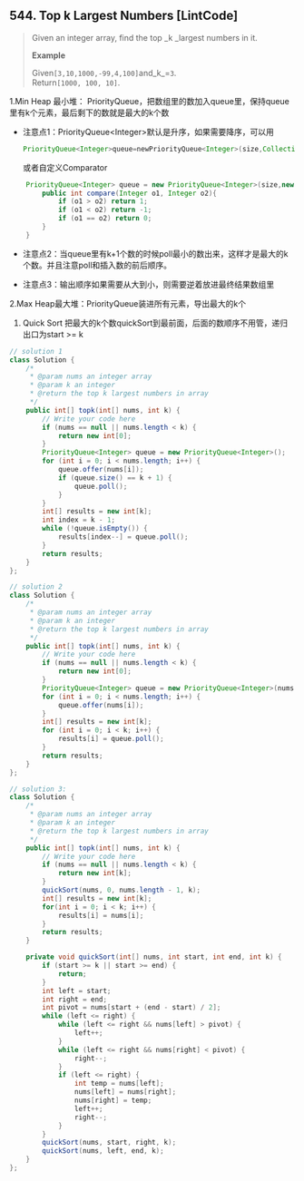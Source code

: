 ## 544. Top k Largest Numbers \[LintCode\]

> Given an integer array, find the top \_k \_largest numbers in it.
>
> **Example**
>
> Given`[3,10,1000,-99,4,100]`and_k_=`3`.  
> Return`[1000, 100, 10]`.

1.Min Heap 最小堆： PriorityQueue，把数组里的数加入queue里，保持queue里有k个元素，最后剩下的数就是最大的k个数

* 注意点1：PriorityQueue&lt;Integer&gt;默认是升序，如果需要降序，可以用

  ```java
  PriorityQueue<Integer>queue=newPriorityQueue<Integer>(size,Collections.reverseOrder());
  ```

  或者自定义Comparator

```java
    PriorityQueue<Integer> queue = new PriorityQueue<Integer>(size,new Comparator<Integer>(){
        public int compare(Integer o1, Integer o2){
            if (o1 > o2) return 1;
            if (o1 < o2) return -1;
            if (o1 == o2) return 0;
        }
    }
```

* 注意点2：当queue里有k+1个数的时候poll最小的数出来，这样才是最大的k个数。并且注意poll和插入数的前后顺序。

* 注意点3：输出顺序如果需要从大到小，则需要逆着放进最终结果数组里

2.Max Heap最大堆：PriorityQueue装进所有元素，导出最大的k个

1. Quick Sort 把最大的k个数quickSort到最前面，后面的数顺序不用管，递归出口为start &gt;= k

```java
// solution 1
class Solution {
    /*
     * @param nums an integer array
     * @param k an integer
     * @return the top k largest numbers in array
     */
    public int[] topk(int[] nums, int k) {
        // Write your code here
        if (nums == null || nums.length < k) {
            return new int[0];
        }
        PriorityQueue<Integer> queue = new PriorityQueue<Integer>();
        for (int i = 0; i < nums.length; i++) {
            queue.offer(nums[i]);
            if (queue.size() == k + 1) {
                queue.poll();
            }
        }
        int[] results = new int[k];
        int index = k - 1;
        while (!queue.isEmpty()) {
            results[index--] = queue.poll();
        }
        return results;
    }
};

// solution 2
class Solution {
    /*
     * @param nums an integer array
     * @param k an integer
     * @return the top k largest numbers in array
     */
    public int[] topk(int[] nums, int k) {
        // Write your code here
        if (nums == null || nums.length < k) {
            return new int[0];
        }
        PriorityQueue<Integer> queue = new PriorityQueue<Integer>(nums.length, Collections.reverseOrder());
        for (int i = 0; i < nums.length; i++) {
            queue.offer(nums[i]);
        }
        int[] results = new int[k];
        for (int i = 0; i < k; i++) {
            results[i] = queue.poll();
        }
        return results;
    }
};

// solution 3: 
class Solution {
    /*
     * @param nums an integer array
     * @param k an integer
     * @return the top k largest numbers in array
     */
    public int[] topk(int[] nums, int k) {
        // Write your code here
        if (nums == null || nums.length < k) {
            return new int[k];
        }
        quickSort(nums, 0, nums.length - 1, k);
        int[] results = new int[k];
        for(int i = 0; i < k; i++) {
            results[i] = nums[i];
        }
        return results;
    }

    private void quickSort(int[] nums, int start, int end, int k) {
        if (start >= k || start >= end) {
            return;
        }
        int left = start;
        int right = end;
        int pivot = nums[start + (end - start) / 2];
        while (left <= right) {
            while (left <= right && nums[left] > pivot) {
                left++;
            }
            while (left <= right && nums[right] < pivot) {
                right--;
            }
            if (left <= right) {
                int temp = nums[left];
                nums[left] = nums[right];
                nums[right] = temp;
                left++;
                right--;
            }
        }
        quickSort(nums, start, right, k);
        quickSort(nums, left, end, k);
    }
};
```




